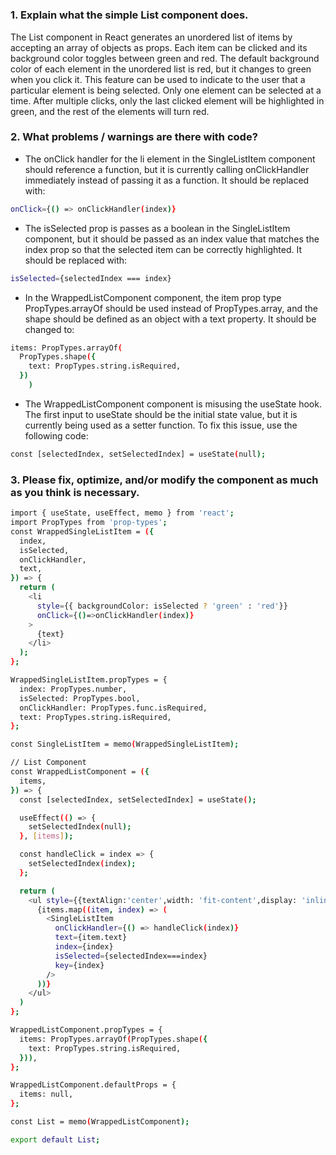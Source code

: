 
# 


### 1.	Explain what the simple List component does.
The List component in React generates an unordered list of items by accepting an array of objects as props. Each item can be clicked and its background color toggles between green and red.
The default background color of each element in the unordered list is red, but it changes to green when you click it. This feature can be used to indicate to the user that a particular element is being selected. Only one element can be selected at a time. After multiple clicks, only the last clicked element will be highlighted in green, and the rest of the elements will turn red.

### 2.	What problems / warnings are there with code?

- The onClick handler for the li element in the SingleListItem component should reference a function, but it is currently calling onClickHandler immediately instead of passing it as a function. It should be replaced with:
```bash
onClick={() => onClickHandler(index)}
```
- The isSelected prop is passes as a boolean in the SingleListItem component, but it should be passed as an index value that matches the index prop so that the selected item can be correctly highlighted. It should be replaced with:
```bash
isSelected={selectedIndex === index}
```
- In the WrappedListComponent component, the item prop type PropTypes.arrayOf should be used instead of PropTypes.array, and the shape should be defined as an object with a text property. It should be changed to:
```bash
items: PropTypes.arrayOf(
  PropTypes.shape({
    text: PropTypes.string.isRequired,
  })
 	)
```
- The WrappedListComponent component is misusing the useState hook. The first input to useState should be the initial state value, but it is currently being used as a setter function. To fix this issue, use the following code:
```bash
const [selectedIndex, setSelectedIndex] = useState(null);
```
### 3. Please fix, optimize, and/or modify the component as much as you think is necessary.
```bash
import { useState, useEffect, memo } from 'react';
import PropTypes from 'prop-types';
const WrappedSingleListItem = ({
  index,
  isSelected,
  onClickHandler,
  text,
}) => {
  return (
    <li
      style={{ backgroundColor: isSelected ? 'green' : 'red'}}
      onClick={()=>onClickHandler(index)}
    >
      {text}
    </li>
  );
};

WrappedSingleListItem.propTypes = {
  index: PropTypes.number,
  isSelected: PropTypes.bool,
  onClickHandler: PropTypes.func.isRequired,
  text: PropTypes.string.isRequired,
};

const SingleListItem = memo(WrappedSingleListItem);

// List Component
const WrappedListComponent = ({
  items,
}) => {
  const [selectedIndex, setSelectedIndex] = useState();

  useEffect(() => {
    setSelectedIndex(null);
  }, [items]);

  const handleClick = index => {
    setSelectedIndex(index);
  };

  return (
    <ul style={{textAlign:'center',width: 'fit-content',display: 'inline-block', fontSize: '30px' }}>
      {items.map((item, index) => (
        <SingleListItem
          onClickHandler={() => handleClick(index)}
          text={item.text}
          index={index}
          isSelected={selectedIndex===index}
          key={index}
        />
      ))}
    </ul>
  )
};

WrappedListComponent.propTypes = {
  items: PropTypes.arrayOf(PropTypes.shape({
    text: PropTypes.string.isRequired,
  })),
};

WrappedListComponent.defaultProps = {
  items: null,
};

const List = memo(WrappedListComponent);

export default List;
```